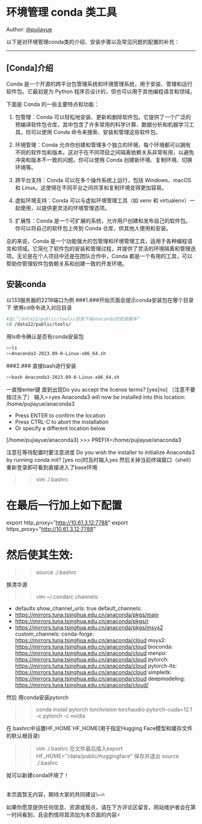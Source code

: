 # 环境管理 conda 类工具

Author: [@pujiayue](https://github.com/pujiayue)


以下是对环境管理conda类的介绍、安装步骤以及常见问题的配置的补充：

---

## [Conda]介绍
Conda 是一个开源的跨平台包管理系统和环境管理系统，用于安装、管理和运行软件包。它最初是为 Python 程序员设计的，但也可以用于其他编程语言和领域。

下面是 Conda 的一些主要特点和功能：

1. 包管理：Conda 可以轻松地安装、更新和删除软件包。它提供了一个广泛的预编译软件包仓库，其中包含了许多常用的科学计算、数据分析和机器学习工具。你可以使用 Conda 命令来搜索、安装和管理这些软件包。

2. 环境管理：Conda 允许你创建和管理多个独立的环境，每个环境都可以拥有不同的软件包和版本。这对于在不同项目之间隔离依赖关系非常有用，以避免冲突和版本不一致的问题。你可以使用 Conda 创建新环境、复制环境、切换环境等。

3. 跨平台支持：Conda 可以在多个操作系统上运行，包括 Windows、macOS 和 Linux。这使得在不同平台之间共享和复制环境变得更加容易。

4. 虚拟环境支持：Conda 可以与虚拟环境管理工具（如 venv 和 virtualenv）一起使用，以提供更灵活的环境管理选项。

5. 扩展性：Conda 是一个可扩展的系统，允许用户创建和发布自己的软件包。你可以将自己的软件包上传到 Conda 仓库，供其他人使用和安装。

总的来说，Conda 是一个功能强大的包管理和环境管理工具，适用于各种编程语言和领域。它简化了软件包的安装和管理过程，并提供了灵活的环境隔离和管理选项。无论是在个人项目中还是在团队合作中，Conda 都是一个有用的工具，可以帮助你管理软件包依赖关系和创建一致的开发环境。

## 安装conda
以133服务器的2219端口为例
###1.###开始页面会提示conda安装包在哪个目录下 使用cd命令进入对应目录

``` bash
#如:“/data22/public/tools/目录下有anaconda的安装脚本”
cd /data22/public/tools/
```
用ls命令确认是否有conda安装包
``` bash
>>ls
>>Anaconda3-2023.09-0-Linux-x86_64.sh
```
###2.###
直接bash进行安装
```bash
>>bash Anaconda3-2023.09-0-Linux-x86_64.sh
```
一直按enter键 直到出现Do you accept the license terms? [yes|no] （注意不要按过头了）
输入>>yes
Anaconda3 will now be installed into this location:
/home/pujiayue/anaconda3

  - Press ENTER to confirm the location
  - Press CTRL-C to abort the installation
  - Or specify a different location below

[/home/pujiayue/anaconda3] >>>
PREFIX=/home/pujiayue/anaconda3

注意在等待配置时要注意进度
Do you wish the installer to initialize Anaconda3 by running conda init? [yes no]时及时输入yes
然后关掉当前终端窗口（shell） 重新登录即可看到直接进入了base环境

>>vim ./.bashrc
# 在最后一行加上如下配置
export http_proxy="http://10.61.3.12:7788"
export https_proxy="http://10.61.3.12:7788"
# 然后使其生效:
>>source ./.bashrc

换清华源
>>vim ~/.condarc
channels:
  - defaults
show_channel_urls: true
default_channels:
  - https://mirrors.tuna.tsinghua.edu.cn/anaconda/pkgs/main
  - https://mirrors.tuna.tsinghua.edu.cn/anaconda/pkgs/r
  - https://mirrors.tuna.tsinghua.edu.cn/anaconda/pkgs/msys2
custom_channels:
  conda-forge: https://mirrors.tuna.tsinghua.edu.cn/anaconda/cloud
  msys2: https://mirrors.tuna.tsinghua.edu.cn/anaconda/cloud
  bioconda: https://mirrors.tuna.tsinghua.edu.cn/anaconda/cloud
  menpo: https://mirrors.tuna.tsinghua.edu.cn/anaconda/cloud
  pytorch: https://mirrors.tuna.tsinghua.edu.cn/anaconda/cloud
  pytorch-lts: https://mirrors.tuna.tsinghua.edu.cn/anaconda/cloud
  simpleitk: https://mirrors.tuna.tsinghua.edu.cn/anaconda/cloud
  deepmodeling: https://mirrors.tuna.tsinghua.edu.cn/anaconda/cloud/

然后
用conda安装pytorch
>>conda install pytorch torchvision torchaudio pytorch-cuda=12.1 -c pytorch -c nvidia

在.bashrc中设置HF_HOME`HF_HOME(用于指定Hugging Face模型和缓存文件的默认根目录)
>>vim ./.bashrc
在文件最后插入export HF_HOME="/data/public/huggingface"
保存并退出
>>source ./.bashrc


就可以新建conda环境了！


<br>
本页面暂无内容，期待大家的共同建设\~🔥

如果你愿意提供任何信息、资源或观点，请在下方评论区留言，网站维护者会在第一时间看到，且会酌情将其添加为本页面的内容⚡️

